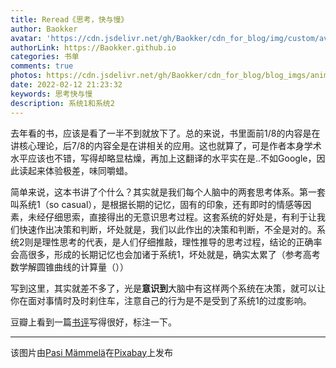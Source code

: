 ```yaml
---
title: Reread《思考，快与慢》
author: Baokker
avatar: 'https://cdn.jsdelivr.net/gh/Baokker/cdn_for_blog/img/custom/avatar.jpg'
authorLink: https://Baokker.github.io
categories: 书单
comments: true
photos: https://cdn.jsdelivr.net/gh/Baokker/cdn_for_blog/blog_imgs/animal-6924664_1920.jpg
date: 2022-02-12 21:23:32
keywords: 思考快与慢
description: 系统1和系统2
---
```




去年看的书，应该是看了一半不到就放下了。总的来说，书里面前1/8的内容是在讲核心理论，后7/8的内容全是在讲相关的应用。这也就算了，可是作者本身学术水平应该也不错，写得却略显枯燥，再加上这翻译的水平实在是..不如Google，因此读起来体验极差，味同嚼蜡。

简单来说，这本书讲了个什么？其实就是我们每个人脑中的两套思考体系。第一套叫系统1（so casual），是根据长期的记忆，固有的印象，还有即时的情感等因素，未经仔细思索，直接得出的无意识思考过程。这套系统的好处是，有利于让我们快速作出决策和判断，坏处就是，我们以此作出的决策和判断，不全是对的。系统2则是理性思考的代表，是人们仔细推敲，理性推导的思考过程，结论的正确率会高很多，形成的长期记忆也会加诸于系统1，坏处就是，确实太累了（参考高考数学解圆锥曲线的计算量（））

写到这里，其实就差不多了，光是**意识到**大脑中有这样两个系统在决策，就可以让你在面对事情时及时刹住车，注意自己的行为是不是受到了系统1的过度影响。



豆瓣上看到一篇[书评](https://book.douban.com/review/5978072/#comments)写得很好，标注一下。



---

该图片由<a href="https://pixabay.com/zh/users/mammela-686310/?utm_source=link-attribution&amp;utm_medium=referral&amp;utm_campaign=image&amp;utm_content=6924664">Pasi Mämmelä</a>在<a href="https://pixabay.com/zh/?utm_source=link-attribution&amp;utm_medium=referral&amp;utm_campaign=image&amp;utm_content=6924664">Pixabay</a>上发布
